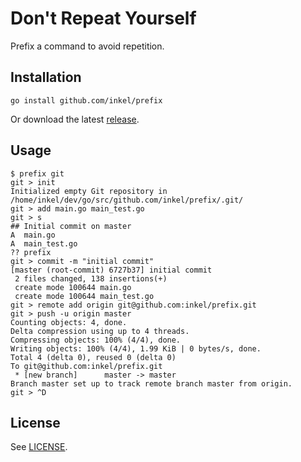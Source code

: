 # Don't Repeat Yourself
Prefix a command to avoid repetition.

## Installation
```
go install github.com/inkel/prefix
```

Or download the latest [release](https://github.com/inkel/prefix/releases).

## Usage

```
$ prefix git
git > init
Initialized empty Git repository in /home/inkel/dev/go/src/github.com/inkel/prefix/.git/
git > add main.go main_test.go
git > s
## Initial commit on master
A  main.go
A  main_test.go
?? prefix
git > commit -m "initial commit"
[master (root-commit) 6727b37] initial commit
 2 files changed, 138 insertions(+)
 create mode 100644 main.go
 create mode 100644 main_test.go
git > remote add origin git@github.com:inkel/prefix.git
git > push -u origin master
Counting objects: 4, done.
Delta compression using up to 4 threads.
Compressing objects: 100% (4/4), done.
Writing objects: 100% (4/4), 1.99 KiB | 0 bytes/s, done.
Total 4 (delta 0), reused 0 (delta 0)
To git@github.com:inkel/prefix.git
 * [new branch]      master -> master
Branch master set up to track remote branch master from origin.
git > ^D
```

## License
See [LICENSE](LICENSE).
